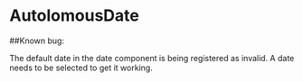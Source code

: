 # AutolomousDate

##Known bug:

The default date in the date component is being registered as invalid. A date needs to be selected to get it working.

